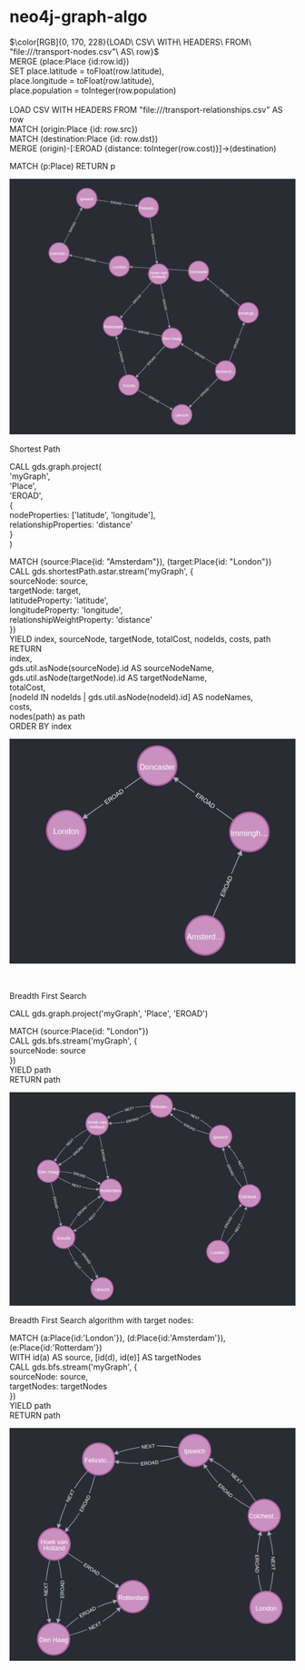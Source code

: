 # neo4j-graph-algo
<p align="left">
$\color[RGB]{0, 170, 228}{LOAD\ CSV\ WITH\ HEADERS\ FROM\ "file:///transport-nodes.csv"\ AS\ row}$<br>
MERGE (place:Place {id:row.id})<br>
SET place.latitude = toFloat(row.latitude),<br>
place.longitude = toFloat(row.latitude),<br>
place.population = toInteger(row.population)<br>
<br>
LOAD CSV WITH HEADERS FROM "file:///transport-relationships.csv" AS row<br>
MATCH (origin:Place {id: row.src})<br>
MATCH (destination:Place {id: row.dst})<br>
MERGE (origin)-[:EROAD {distance: toInteger(row.cost)}]->(destination)<br>
</p>
<p>MATCH (p:Place) RETURN p<br></p>
<p align="left">
<img src="/img/g1.jpg"  title="full city graph.">
</p>
<p align="left">Shortest Path</p>
<p align="left">
CALL gds.graph.project(<br>
    'myGraph',<br>
    'Place',<br>
    'EROAD',<br>
    {<br>
        nodeProperties: ['latitude', 'longitude'],<br>
        relationshipProperties: 'distance'<br>
    }<br>
)<br>
</p>
<p align="left">
MATCH (source:Place{id: "Amsterdam"}), (target:Place{id: "London"})<br>
CALL gds.shortestPath.astar.stream('myGraph', {<br>
    sourceNode: source,<br>
    targetNode: target,<br>
    latitudeProperty: 'latitude',<br>
    longitudeProperty: 'longitude',<br>
    relationshipWeightProperty: 'distance'<br>
})<br>
YIELD index, sourceNode, targetNode, totalCost, nodeIds, costs, path<br>
RETURN<br>
    index,<br>
    gds.util.asNode(sourceNode).id AS sourceNodeName,<br>
    gds.util.asNode(targetNode).id AS targetNodeName,<br>
    totalCost,<br>
    [nodeId IN nodeIds | gds.util.asNode(nodeId).id] AS nodeNames,<br>
    costs,<br>
    nodes(path) as path<br>
ORDER BY index<br>
<p>
<p align="left">
<img src="/img/g2.jpg"  title="shortest path road graph.">
</p>
<br>
<p align="left">Breadth First Search<br></p>
<p>CALL gds.graph.project('myGraph', 'Place', 'EROAD')<br></p>
<p>MATCH (source:Place{id: "London"})<br>
CALL gds.bfs.stream('myGraph', {<br>
  sourceNode: source<br>
})<br>
YIELD path<br>
RETURN path<br></p>
<p align="left">
<img src="/img/g4.png"  title="Breadth First Search result on transport grapth.">
</p>
<p align="left">Breadth First Search algorithm with target nodes:<br></p>
<p align="left">
MATCH (a:Place{id:'London'}), (d:Place{id:'Amsterdam'}), (e:Place{id:'Rotterdam'})<br>
WITH id(a) AS source, [id(d), id(e)] AS targetNodes<br>
CALL gds.bfs.stream('myGraph', {<br>
  sourceNode: source,<br>
  targetNodes: targetNodes<br>
})<br>
YIELD path<br>
RETURN path<br></p>

<p align="left">
<img src="/img/g5.png"  title="Breadth First Search result on transport grapth with target nodes.">
</p>
